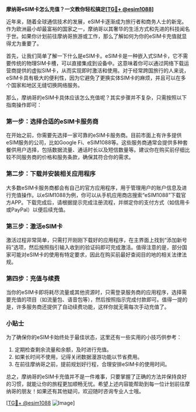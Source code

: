 **摩纳哥eSIM卡怎么充值？一文教你轻松搞定[[TG💪+ @esim1088](https://t.me/s/esim1088)]**

近年来，随着全球通信技术的发展，eSIM卡逐渐成为旅行者和商务人士的新宠。作为欧洲最小却最富裕的国家之一，摩纳哥以其奢华的生活方式和先进的科技闻名于世。如果你计划前往摩纳哥旅游或工作，那么了解如何为你的eSIM卡充值就显得尤为重要了。

首先，让我们简单了解一下什么是eSIM卡。eSIM卡是一种嵌入式SIM卡，它不需要传统的物理SIM卡槽，可以直接集成到设备中。这意味着你可以通过网络下载运营商提供的虚拟SIM卡，从而实现即时激活和使用。对于经常跨国旅行的人来说，eSIM卡具有极大的便利性，因为它避免了更换实体SIM卡的麻烦，并且可以在多个国家和地区无缝切换网络服务。

那么，摩纳哥的eSIM卡具体应该怎么充值呢？其实步骤并不复杂，只需按照以下指南操作即可：

### 第一步：选择合适的eSIM卡服务商

在开始之前，你需要先选择一家可靠的eSIM卡服务商。目前市面上有许多提供eSIM服务的公司，比如Google Fi、eSIM1088等。这些服务商通常会提供多种套餐供用户选择，包括数据流量、通话时长以及短信数量等。建议你在购买前仔细比较不同服务商的价格和服务条款，确保其符合你的需求。

### 第二步：下载并安装相关应用程序

大多数eSIM卡服务商都会有自己的官方应用程序，用于管理用户的账户信息及进行充值操作。以eSIM1088为例，你可以从手机应用商店搜索“eSIM1088”下载官方APP。下载完成后，请根据提示完成注册流程，并绑定你的支付方式（如信用卡或PayPal）以便后续充值。

### 第三步：激活eSIM卡

激活过程非常简单，只需打开刚刚下载好的应用程序，在主界面上找到“添加新号码”选项，然后按照指引输入收到的验证码即可完成激活。值得注意的是，部分国家可能对eSIM卡的使用有特定要求，因此在购买前最好查阅目的地的相关法律法规。

### 第四步：充值与续费

当你的eSIM卡即将耗尽流量或其他资源时，只需登录服务商的应用程序，选择需要充值的项目（如流量包、语音包等），然后按照指示完成付款即可。值得一提的是，许多服务商还提供了自动续费功能，这样你就无需每次手动充值了。

### 小贴士

为了确保你的eSIM卡始终处于最佳状态，这里还有一些实用的小技巧供参考：
1. 定期检查剩余流量和余额，及时进行充值。
2. 如果长时间不使用，记得关闭数据漫游功能以节省费用。
3. 在前往摩纳哥之前，提前规划好行程，合理安排eSIM卡的使用时间。

总之，摩纳哥的eSIM卡充值并不是一件难事，只要掌握了正确的方法并保持良好的习惯，就能让你的旅程更加顺畅无忧。希望上述内容能帮助到每一位计划前往摩纳哥的朋友！如果还有其他疑问，欢迎随时咨询专业人士哦。

[[TG💪+ @esim1088](https://t.me/s/esim1088) ![Image](https://i.postimg.cc/4NQfJmqS/Snipaste-2025-05-13-00-14-12.png)]